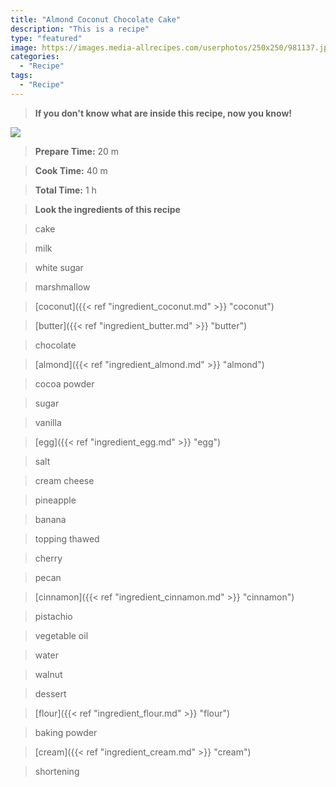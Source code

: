 ```yaml
---
title: "Almond Coconut Chocolate Cake"
description: "This is a recipe"
type: "featured"
image: https://images.media-allrecipes.com/userphotos/250x250/981137.jpg
categories: 
  - "Recipe"
tags: 
  - "Recipe"
---
```



>**If you don't know what are inside this recipe, now you know!**

![](../images/Recipes-Banner.jpg)
> **Prepare Time:** 20 m


> **Cook Time:** 40 m


> **Total Time:** 1 h

> **Look the ingredients of this recipe**

> cake

> milk

> white sugar

> marshmallow

> [coconut]({{< ref "ingredient_coconut.md" >}} "coconut")

> [butter]({{< ref "ingredient_butter.md" >}} "butter")

> chocolate

> [almond]({{< ref "ingredient_almond.md" >}} "almond")

> cocoa powder

> sugar

> vanilla

> [egg]({{< ref "ingredient_egg.md" >}} "egg")

> salt

> cream cheese

> pineapple

> banana

> topping thawed

> cherry

> pecan

> [cinnamon]({{< ref "ingredient_cinnamon.md" >}} "cinnamon")

> pistachio

> vegetable oil

> water

> walnut

> dessert

> [flour]({{< ref "ingredient_flour.md" >}} "flour")

> baking powder

> [cream]({{< ref "ingredient_cream.md" >}} "cream")

> shortening

